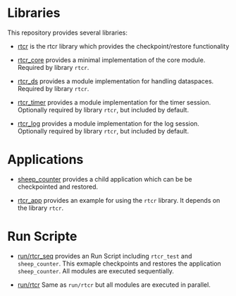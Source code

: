 # Libraries

This repository provides several libraries:

* [rtcr](lib/mk/rtcr.mk) is the rtcr library which provides the
  checkpoint/restore functionality
  
* [rtcr_core](lib/mk/rtcr_core.mk) provides a minimal implementation of the core
  module. Required by library `rtcr`.

* [rtcr_ds](lib/mk/rtcr_ds.mk) provides a module implementation for handling
  dataspaces. Required by library `rtcr`.
  
* [rtcr_timer](lib/mk/rtcr_timer.mk) provides a  module implementation for the
  timer session. Optionally required by library `rtcr`, but included by default.

* [rtcr_log](lib/mk/rtcr_log.mk) provides a  module implementation for the
  log session. Optionally required by library `rtcr`, but included by default.


# Applications

* [sheep_counter](src/app/sheep_counter/target.mk) provides a child application
  which can be be checkpointed and restored.

* [rtcr_app](src/app/rtcr_app/target.mk) provides an example for using the
  `rtcr` library. It depends on the library `rtcr`.


# Run Scripte

* [run/rtcr_seq](run/rtcr_seq.run) provides an Run Script including `rtcr_test` and
  `sheep_counter`. This exmaple checkpoints and restores the application
  `sheep_counter`. All modules are executed sequentially.

* [run/rtcr](run/rtcr.run) Same as `run/rtcr` but all modules are
  executed in parallel.

  
